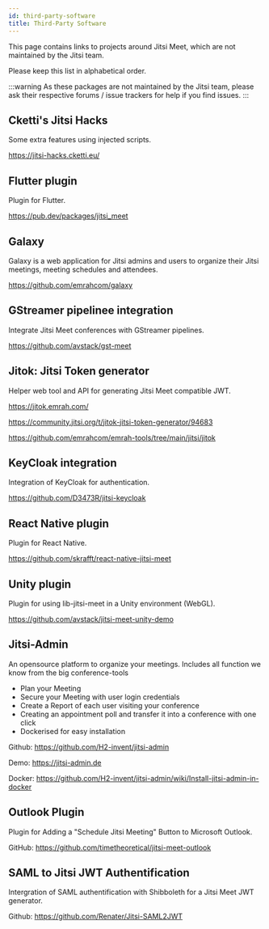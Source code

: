 ```yaml
---
id: third-party-software
title: Third-Party Software
---
```


This page contains links to projects around Jitsi Meet, which are not maintained
by the Jitsi team.

Please keep this list in alphabetical order.

:::warning
As these packages are not maintained by the Jitsi team, please ask
their respective forums / issue trackers for help if you find issues.
:::

## Cketti's Jitsi Hacks

Some extra features using injected scripts.

https://jitsi-hacks.cketti.eu/

## Flutter plugin

Plugin for Flutter.

https://pub.dev/packages/jitsi_meet

## Galaxy

Galaxy is a web application for Jitsi admins and users to organize their Jitsi
meetings, meeting schedules and attendees.

https://github.com/emrahcom/galaxy

## GStreamer pipelinee integration

Integrate Jitsi Meet conferences with GStreamer pipelines.

https://github.com/avstack/gst-meet

## Jitok: Jitsi Token generator

Helper web tool and API for generating Jitsi Meet compatible JWT.

https://jitok.emrah.com/

https://community.jitsi.org/t/jitok-jitsi-token-generator/94683

https://github.com/emrahcom/emrah-tools/tree/main/jitsi/jitok

## KeyCloak integration

Integration of KeyCloak for authentication.

https://github.com/D3473R/jitsi-keycloak

## React Native plugin

Plugin for React Native.

https://github.com/skrafft/react-native-jitsi-meet

## Unity plugin

Plugin for using lib-jitsi-meet in a Unity environment (WebGL).

https://github.com/avstack/jitsi-meet-unity-demo

## Jitsi-Admin

An opensource platform to organize your meetings. Includes all function we know
from the big conference-tools

- Plan your Meeting
- Secure your Meeting with user login credentials
- Create a Report of each user visiting your conference
- Creating an appointment poll and transfer it into a conference with one click
- Dockerised for easy installation

Github: https://github.com/H2-invent/jitsi-admin

Demo: https://jitsi-admin.de

Docker:
https://github.com/H2-invent/jitsi-admin/wiki/Install-jitsi-admin-in-docker

## Outlook Plugin

Plugin for Adding a "Schedule Jitsi Meeting" Button to Microsoft Outlook.

GitHub: https://github.com/timetheoretical/jitsi-meet-outlook

## SAML to Jitsi JWT Authentification

Intergration of SAML authentification with Shibboleth for a Jitsi Meet JWT
generator.

Github: https://github.com/Renater/Jitsi-SAML2JWT
